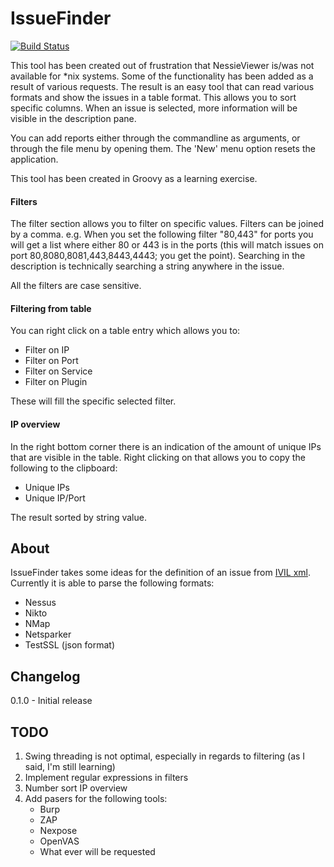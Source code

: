 # IssueFinder
[![Build Status](https://travis-ci.org/vdbaan/IssueFinder.svg?branch=master)](https://travis-ci.org/vdbaan/IssueFinder)

This tool has been created out of frustration that NessieViewer is/was not available for *nix systems. 
Some of the functionality has been added as a result of various requests. 
The result is an easy tool that can read various formats and show the issues in a table format. This allows you to
sort specific columns. When an issue is selected, more information will be visible in the description pane.

You can add reports either through the commandline as arguments, or through the file menu by opening them.
The 'New' menu option resets the application.

This tool has been created in Groovy as a learning exercise.  


#### Filters
The filter section allows you to filter on specific values. Filters can be joined by a comma. e.g. When you set 
the following filter "80,443" for ports you will get a list where either 80 or 443 is in the ports 
(this will match issues on port 80,8080,8081,443,8443,4443; you get the point).
Searching in the description is technically searching a string anywhere in the issue.

All the filters are case sensitive.
#### Filtering from table
You can right click on a table entry which allows you to:
- Filter on IP
- Filter on Port
- Filter on Service
- Filter on Plugin

These will fill the specific selected filter.

#### IP overview
In the right bottom corner there is an indication of the amount of unique IPs that are visible in the table. Right
clicking on that allows you to copy the following to the clipboard:
- Unique IPs
- Unique IP/Port

The result sorted by string value.


## About
IssueFinder takes some ideas for the definition of an issue from [IVIL xml](https://github.com/seccubus/ivil). 
Currently it is able to parse the following formats:
  - Nessus
  - Nikto
  - NMap
  - Netsparker
  - TestSSL (json format)

## Changelog
0.1.0 - Initial release

## TODO
1. Swing threading is not optimal, especially in regards to filtering (as I said, I'm still learning)
1. Implement regular expressions in filters
2. Number sort IP overview
2. Add pasers for the following tools:
   - Burp
   - ZAP
   - Nexpose
   - OpenVAS
   - What ever will be requested
